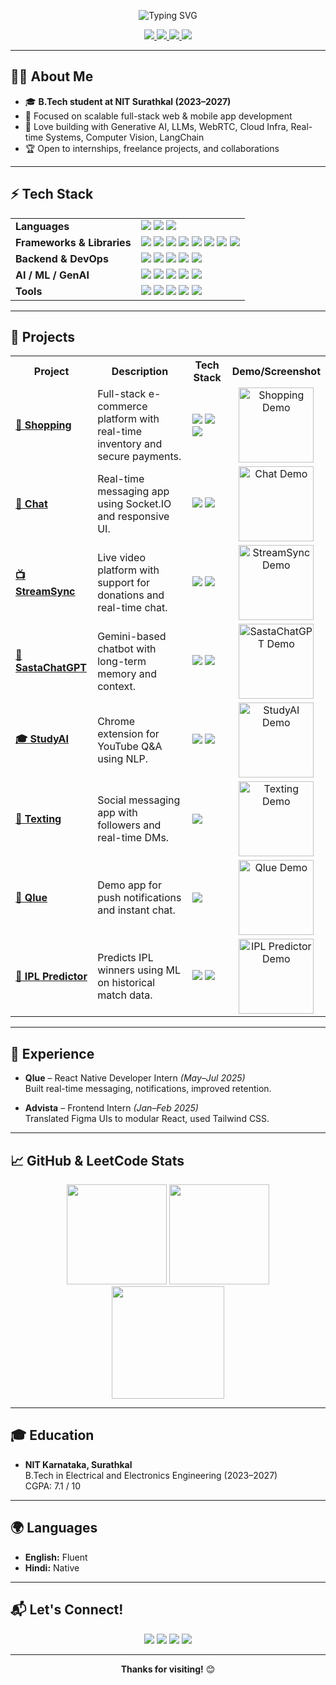 <!-- Banner -->
<p align="center">
  <img src="https://readme-typing-svg.demolab.com?font=Fira+Code&duration=3000&pause=1000&color=F7D747&center=true&vCenter=true&width=435&lines=Hi+%F0%9F%91%8B%2C+I'm+Kushagra+Tiwari!;Full-stack+Developer+%7C+AI+Enthusiast;Open+to+collaborations+and+learning+new+tech!" alt="Typing SVG" />
</p>

<p align="center">
  <a href="https://www.linkedin.com/in/kushagra-tiwari-aa2354283/" target="_blank">
    <img src="https://img.shields.io/badge/LinkedIn-0A66C2?style=for-the-badge&logo=linkedin&logoColor=white" />
  </a>
  <a href="https://kushagraportfolio12.netlify.app/" target="_blank">
    <img src="https://img.shields.io/badge/Portfolio-222222?style=for-the-badge&logo=firefox-browser&logoColor=white" />
  </a>
  <a href="mailto:kushagratiwari.231ee128@nitk.edu.in" target="_blank">
    <img src="https://img.shields.io/badge/Gmail-EA4335?style=for-the-badge&logo=gmail&logoColor=white" />
  </a>
  <a href="https://leetcode.com/Kushagra124/" target="_blank">
    <img src="https://img.shields.io/badge/Leetcode-FFA116?style=for-the-badge&logo=leetcode&logoColor=white" />
  </a>
</p>

---

## 👨‍💻 About Me

- 🎓 **B.Tech student at NIT Surathkal (2023–2027)**
- 🌱 Focused on scalable full-stack web & mobile app development
- 🤖 Love building with Generative AI, LLMs, WebRTC, Cloud Infra, Real-time Systems, Computer Vision, LangChain
- 🏆 Open to internships, freelance projects, and collaborations

---

## ⚡ Tech Stack

<table>
  <tr>
    <td><b>Languages</b></td>
    <td>
      <img src="https://img.shields.io/badge/Python-3776AB?style=flat&logo=python&logoColor=white"/>
      <img src="https://img.shields.io/badge/C++-00599C?style=flat&logo=c%2B%2B&logoColor=white"/>
      <img src="https://img.shields.io/badge/JavaScript-F7DF1E?style=flat&logo=javascript&logoColor=black"/>
    </td>
  </tr>
  <tr>
    <td><b>Frameworks & Libraries</b></td>
    <td>
      <img src="https://img.shields.io/badge/React-20232A?style=flat&logo=react&logoColor=61DAFB"/>
      <img src="https://img.shields.io/badge/React_Native-20232A?style=flat&logo=react&logoColor=61DAFB"/>
      <img src="https://img.shields.io/badge/Next.js-000?style=flat&logo=nextdotjs&logoColor=white"/>
      <img src="https://img.shields.io/badge/Node.js-339933?style=flat&logo=node.js&logoColor=white"/>
      <img src="https://img.shields.io/badge/Express.js-000?style=flat&logo=express&logoColor=white"/>
      <img src="https://img.shields.io/badge/Tailwind_CSS-38B2AC?style=flat&logo=tailwindcss&logoColor=white"/>
      <img src="https://img.shields.io/badge/Socket.IO-010101?style=flat&logo=socket.io&logoColor=white"/>
      <img src="https://img.shields.io/badge/FastAPI-009688?style=flat&logo=fastapi&logoColor=white"/>
    </td>
  </tr>
  <tr>
    <td><b>Backend & DevOps</b></td>
    <td>
      <img src="https://img.shields.io/badge/MongoDB-47A248?style=flat&logo=mongodb&logoColor=white"/>
      <img src="https://img.shields.io/badge/PostgreSQL-4169E1?style=flat&logo=postgresql&logoColor=white"/>
      <img src="https://img.shields.io/badge/Firebase-FFCA28?style=flat&logo=firebase&logoColor=black"/>
      <img src="https://img.shields.io/badge/Docker-2496ED?style=flat&logo=docker&logoColor=white"/>
      <img src="https://img.shields.io/badge/Nginx-009639?style=flat&logo=nginx&logoColor=white"/>
    </td>
  </tr>
  <tr>
    <td><b>AI / ML / GenAI</b></td>
    <td>
      <img src="https://img.shields.io/badge/OpenCV-5C3EE8?style=flat&logo=opencv&logoColor=white"/>
      <img src="https://img.shields.io/badge/LangChain-000000?style=flat"/>
      <img src="https://img.shields.io/badge/LLMs-6e57e0?style=flat"/>
      <img src="https://img.shields.io/badge/Google_Gemini-4285F4?style=flat&logo=google&logoColor=white"/>
      <img src="https://img.shields.io/badge/OpenAI_API-412991?style=flat&logo=openai&logoColor=white"/>
    </td>
  </tr>
  <tr>
    <td><b>Tools</b></td>
    <td>
      <img src="https://img.shields.io/badge/Git-F05032?style=flat&logo=git&logoColor=white"/>
      <img src="https://img.shields.io/badge/GitHub-181717?style=flat&logo=github&logoColor=white"/>
      <img src="https://img.shields.io/badge/VS_Code-007ACC?style=flat&logo=visual%20studio%20code&logoColor=white"/>
      <img src="https://img.shields.io/badge/Figma-F24E1E?style=flat&logo=figma&logoColor=white"/>
      <img src="https://img.shields.io/badge/Postman-FF6C37?style=flat&logo=postman&logoColor=white"/>
    </td>
  </tr>
</table>

---

## 🚀 Projects

<table>
  <tr>
    <th>Project</th>
    <th>Description</th>
    <th>Tech Stack</th>
    <th>Demo/Screenshot</th>
  </tr>
  <tr>
    <td>
      <a href="https://github.com/Kushagra1122/Shopping">
        <b>🛒 Shopping</b>
      </a>
    </td>
    <td>
      Full-stack e-commerce platform with real-time inventory and secure payments.
    </td>
    <td>
      <img src="https://img.shields.io/badge/React-20232A?style=flat&logo=react&logoColor=61DAFB"/>
      <img src="https://img.shields.io/badge/Node.js-339933?style=flat&logo=node.js&logoColor=white"/>
      <img src="https://img.shields.io/badge/MongoDB-47A248?style=flat&logo=mongodb&logoColor=white"/>
    </td>
    <td align="center">
      <!-- Replace with your demo image or GIF -->
      <img src="assets/shopping-demo.gif" alt="Shopping Demo" width="120"/>
    </td>
  </tr>
  <tr>
    <td>
      <a href="https://github.com/Kushagra1122/Chat">
        <b>💬 Chat</b>
      </a>
    </td>
    <td>
      Real-time messaging app using Socket.IO and responsive UI.
    </td>
    <td>
      <img src="https://img.shields.io/badge/Socket.IO-010101?style=flat&logo=socket.io&logoColor=white"/>
      <img src="https://img.shields.io/badge/React-20232A?style=flat&logo=react&logoColor=61DAFB"/>
    </td>
    <td align="center">
      <img src="assets/chat-demo.gif" alt="Chat Demo" width="120"/>
    </td>
  </tr>
  <tr>
    <td>
      <a href="https://github.com/Kushagra1122/StreamSync">
        <b>📺 StreamSync</b>
      </a>
    </td>
    <td>
      Live video platform with support for donations and real-time chat.
    </td>
    <td>
      <img src="https://img.shields.io/badge/React-20232A?style=flat&logo=react&logoColor=61DAFB"/>
      <img src="https://img.shields.io/badge/Node.js-339933?style=flat&logo=node.js&logoColor=white"/>
    </td>
    <td align="center">
      <img src="assets/streamsync-demo.gif" alt="StreamSync Demo" width="120"/>
    </td>
  </tr>
  <tr>
    <td>
      <a href="https://github.com/Kushagra1122/SastaChatGPT">
        <b>🤖 SastaChatGPT</b>
      </a>
    </td>
    <td>
      Gemini-based chatbot with long-term memory and context.
    </td>
    <td>
      <img src="https://img.shields.io/badge/FastAPI-009688?style=flat&logo=fastapi&logoColor=white"/>
      <img src="https://img.shields.io/badge/LangChain-000000?style=flat"/>
    </td>
    <td align="center">
      <img src="assets/sastachatgpt-demo.gif" alt="SastaChatGPT Demo" width="120"/>
    </td>
  </tr>
  <tr>
    <td>
      <a href="https://github.com/Kushagra1122/StudyAI">
        <b>🎓 StudyAI</b>
      </a>
    </td>
    <td>
      Chrome extension for YouTube Q&A using NLP.
    </td>
    <td>
      <img src="https://img.shields.io/badge/JavaScript-F7DF1E?style=flat&logo=javascript&logoColor=black"/>
      <img src="https://img.shields.io/badge/OpenAI_API-412991?style=flat&logo=openai&logoColor=white"/>
    </td>
    <td align="center">
      <img src="assets/studyai-demo.gif" alt="StudyAI Demo" width="120"/>
    </td>
  </tr>
  <tr>
    <td>
      <a href="https://github.com/Kushagra1122/Texting">
        <b>📱 Texting</b>
      </a>
    </td>
    <td>
      Social messaging app with followers and real-time DMs.
    </td>
    <td>
      <img src="https://img.shields.io/badge/React_Native-20232A?style=flat&logo=react&logoColor=61DAFB"/>
    </td>
    <td align="center">
      <img src="assets/texting-demo.gif" alt="Texting Demo" width="120"/>
    </td>
  </tr>
  <tr>
    <td>
      <a href="https://github.com/Kushagra1122/Qlue">
        <b>🚀 Qlue</b>
      </a>
    </td>
    <td>
      Demo app for push notifications and instant chat.
    </td>
    <td>
      <img src="https://img.shields.io/badge/React_Native-20232A?style=flat&logo=react&logoColor=61DAFB"/>
    </td>
    <td align="center">
      <img src="assets/qlue-demo.gif" alt="Qlue Demo" width="120"/>
    </td>
  </tr>
  <tr>
    <td>
      <a href="https://github.com/Kushagra1122/IPL-Predictor">
        <b>🏏 IPL Predictor</b>
      </a>
    </td>
    <td>
      Predicts IPL winners using ML on historical match data.
    </td>
    <td>
      <img src="https://img.shields.io/badge/Python-3776AB?style=flat&logo=python&logoColor=white"/>
      <img src="https://img.shields.io/badge/scikit--learn-F7931E?style=flat&logo=scikit-learn&logoColor=white"/>
    </td>
    <td align="center">
      <img src="assets/iplpredictor-demo.gif" alt="IPL Predictor Demo" width="120"/>
    </td>
  </tr>
</table>

---

## 💼 Experience

- **Qlue** – React Native Developer Intern _(May–Jul 2025)_  
  Built real-time messaging, notifications, improved retention.

- **Advista** – Frontend Intern _(Jan–Feb 2025)_  
  Translated Figma UIs to modular React, used Tailwind CSS.

---

## 📈 GitHub & LeetCode Stats

<div align="center">
  <img src="https://github-readme-stats.vercel.app/api?username=Kushagra1122&show_icons=true&theme=radical" height="160"/>
  <img src="https://github-readme-streak-stats.herokuapp.com/?user=Kushagra1122&theme=radical" height="160"/>
  <br>
  <img src="https://leetcard.jacoblin.cool/Kushagra124?theme=unicorn&ext=contest" height="180"/>
</div>

---

## 🎓 Education

- **NIT Karnataka, Surathkal**  
  B.Tech in Electrical and Electronics Engineering (2023–2027)  
  CGPA: 7.1 / 10

---

## 🌍 Languages

- **English:** Fluent  
- **Hindi:** Native

---

## 📬 Let's Connect!

<p align="center">
  <a href="mailto:kushagratiwari.231ee128@nitk.edu.in"><img src="https://img.shields.io/badge/Gmail-EA4335?style=for-the-badge&logo=gmail&logoColor=white"/></a>
  <a href="https://www.linkedin.com/in/kushagra-tiwari-aa2354283/"><img src="https://img.shields.io/badge/LinkedIn-0A66C2?style=for-the-badge&logo=linkedin&logoColor=white"/></a>
  <a href="https://leetcode.com/Kushagra124/"><img src="https://img.shields.io/badge/Leetcode-F89F1B?style=for-the-badge&logo=leetcode&logoColor=white"/></a>
  <a href="https://kushagraportfolio12.netlify.app/"><img src="https://img.shields.io/badge/Portfolio-222222?style=for-the-badge&logo=firefox-browser&logoColor=white"/></a>
</p>

---

<p align="center">
  <b>Thanks for visiting!</b> 😊
</p>
